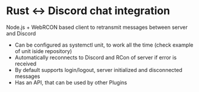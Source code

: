 # Rust <-> Discord chat integration
Node.js + WebRCON based client to retransmit messages between server and Discord

- Can be configured as systemctl unit, to work all the time (check example of unit iside repository)
- Automatically reconnects to Discord and RCon of server if error is received
- By default supports login/logout, server initialized and disconnected messages
- Has an API, that can be used by other Plugins
